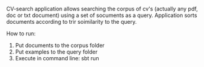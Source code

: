 CV-search application allows searching the corpus of cv's (actually any pdf, doc or txt document) using a set of socuments as a query. 
Application sorts documents according to trir soimilarity to the query.

How to run: 
1. Put documents to the corpus folder
2. Put examples to the query folder
3. Execute in command line: sbt run 
